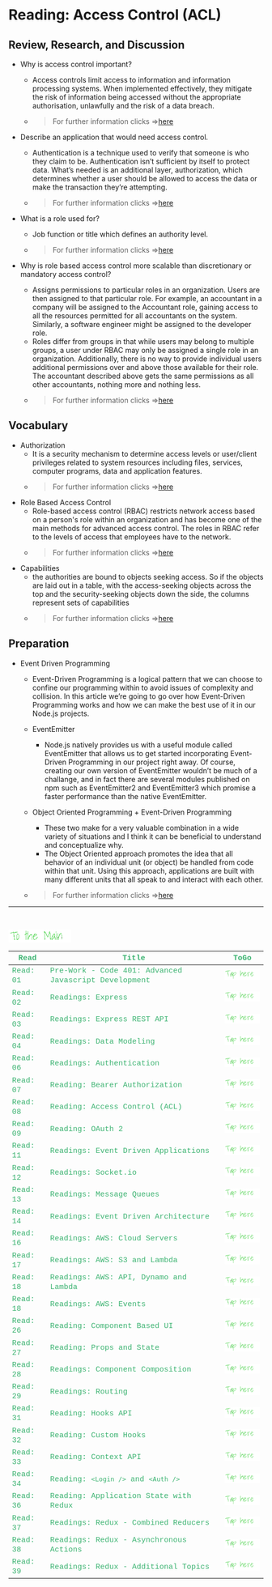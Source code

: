 # Reading: Access Control (ACL)

## Review, Research, and Discussion

- Why is access control important?
  - Access controls limit access to information and information processing systems. When implemented effectively, they mitigate the risk of information being accessed without the appropriate authorisation, unlawfully and the risk of a data breach.
  - > For further information clicks =>[here](https://www.inform-consult.com/why-is-access-control-important/#:~:text=Access%20controls%20limit%20access%20to,risk%20of%20a%20data%20breach.)

- Describe an application that would need access control.
  - Authentication is a technique used to verify that someone is who they claim to be. Authentication isn’t sufficient by itself to protect data. What’s needed is an additional layer, authorization, which determines whether a user should be allowed to access the data or make the transaction they’re attempting.
  - > For further information clicks =>[here](https://www.csoonline.com/article/3251714/what-is-access-control-a-key-component-of-data-security.html)

- What is a role used for?
  - Job function or title which defines an authority level.
  - > For further information clicks =>[here](https://en.wikipedia.org/wiki/Role-based_access_control)

- Why is role based access control more scalable than discretionary or mandatory access control?
  - Assigns permissions to particular roles in an organization. Users are then assigned to that particular role. For example, an accountant in a company will be assigned to the Accountant role, gaining access to all the resources permitted for all accountants on the system. Similarly, a software engineer might be assigned to the developer role.
  - Roles differ from groups in that while users may belong to multiple groups, a user under RBAC may only be assigned a single role in an organization. Additionally, there is no way to provide individual users additional permissions over and above those available for their role. The accountant described above gets the same permissions as all other accountants, nothing more and nothing less.
  - > For further information clicks =>[here](https://www.techotopia.com/index.php/Mandatory,_Discretionary,_Role_and_Rule_Based_Access_Control)


## Vocabulary

- Authorization
  - It is a security mechanism to determine access levels or user/client privileges related to system resources including files, services, computer programs, data and application features.
  - > For further information clicks =>[here](https://economictimes.indiatimes.com/definition/authorization)  
- Role Based Access Control
  -  Role-based access control (RBAC) restricts network access based on a person's role within an organization and has become one of the main methods for advanced access control. The roles in RBAC refer to the levels of access that employees have to the network.
  - > For further information clicks =>[here](https://digitalguardian.com/blog/what-role-based-access-control-rbac-examples-benefits-and-more)
- Capabilities  
  - the authorities are bound to objects seeking access. So if the objects are laid out in a table, with the access-seeking objects across the top and the security-seeking objects down the side, the columns represent sets of capabilities
  - > For further information clicks =>[here](http://www.skyhunter.com/marcs/capabilityIntro/capacl.html#:~:text=Capabilities%2FACLs&text=Capabilities%20and%20access%20control%20lists,bound%20to%20objects%20seeking%20access.)


## Preparation

- Event Driven Programming
  - Event-Driven Programming is a logical pattern that we can choose to confine our programming within to avoid issues of complexity and collision. In this article we’re going to go over how Event-Driven Programming works and how we can make the best use of it in our Node.js projects.
  - EventEmitter
    - Node.js natively provides us with a useful module called EventEmitter that allows us to get started incorporating Event-Driven Programming in our project right away. Of course, creating our own version of EventEmitter wouldn’t be much of a challange, and in fact there are several modules published on npm such as EventEmitter2 and EventEmitter3 which promise a faster performance than the native EventEmitter.
  - Object Oriented Programming + Event-Driven Programming
    - These two make for a very valuable combination in a wide variety of situations and I think it can be beneficial to understand and conceptualize why.
    - The Object Oriented approach promotes the idea that all behavior of an individual unit (or object) be handled from code within that unit. Using this approach, applications are built with many different units that all speak to and interact with each other.

  - > For further information clicks =>[here](https://www.digitalocean.com/community/tutorials/nodejs-event-driven-programming)


---

<br>

[<img src="assets/main.gif">](README)
<br>

| <span style="font-family:Courier New; font-size:15px;color:rgb(60, 179, 113)"> **Read** </span> | <span style="font-family:Courier New; font-size:15px;color:rgb(60, 179, 113)"> **Title** </span>                                          | <span style="font-family:Courier New; font-size:15px;color:rgb(60, 179, 113)"> **ToGo** </span> |
| ----------------------------------------------------------------------------------------------- | ----------------------------------------------------------------------------------------------------------------------------------------- | ----------------------------------------------------------------------------------------------- |
| <span style="font-family:Courier New; font-size:15px;color:rgb(60, 179, 113)"> Read: 01 </span> | <span style="font-family:Courier New; font-size:15px;color:rgb(60, 179, 113)">Pre-Work - Code 401: Advanced Javascript Development</span> | [<img src="assets/taphere.gif">](class-01)                                                      |
| <span style="font-family:Courier New; font-size:15px;color:rgb(60, 179, 113)"> Read: 02 </span> | <span style="font-family:Courier New; font-size:15px;color:rgb(60, 179, 113)">Readings: Express</span>                                    | [<img src="assets/taphere.gif">](class-02)                                                      |
| <span style="font-family:Courier New; font-size:15px;color:rgb(60, 179, 113)"> Read: 03 </span> | <span style="font-family:Courier New; font-size:15px;color:rgb(60, 179, 113)">Readings: Express REST API</span>                           | [<img src="assets/taphere.gif">](class-03)                                                      |
| <span style="font-family:Courier New; font-size:15px;color:rgb(60, 179, 113)"> Read: 04 </span> | <span style="font-family:Courier New; font-size:15px;color:rgb(60, 179, 113)">Readings: Data Modeling</span>                              | [<img src="assets/taphere.gif">](class-04)                                                      |
| <span style="font-family:Courier New; font-size:15px;color:rgb(60, 179, 113)"> Read: 06 </span> | <span style="font-family:Courier New; font-size:15px;color:rgb(60, 179, 113)">Readings: Authentication</span>                             | [<img src="assets/taphere.gif">](class-06)                                                      |
| <span style="font-family:Courier New; font-size:15px;color:rgb(60, 179, 113)"> Read: 07 </span> | <span style="font-family:Courier New; font-size:15px;color:rgb(60, 179, 113)">Reading: Bearer Authorization</span>                        | [<img src="assets/taphere.gif">](class-07)                                                      |
| <span style="font-family:Courier New; font-size:15px;color:rgb(60, 179, 113)"> Read: 08 </span> | <span style="font-family:Courier New; font-size:15px;color:rgb(60, 179, 113)">Reading: Access Control (ACL)</span>                        | [<img src="assets/taphere.gif">](class-08)                                                      |
| <span style="font-family:Courier New; font-size:15px;color:rgb(60, 179, 113)"> Read: 09 </span> | <span style="font-family:Courier New; font-size:15px;color:rgb(60, 179, 113)">Reading: OAuth 2</span>                                     | [<img src="assets/taphere.gif">](class-09)                                                      |
| <span style="font-family:Courier New; font-size:15px;color:rgb(60, 179, 113)"> Read: 11 </span> | <span style="font-family:Courier New; font-size:15px;color:rgb(60, 179, 113)">Readings: Event Driven Applications</span>                  | [<img src="assets/taphere.gif">](class-11)                                                      |
| <span style="font-family:Courier New; font-size:15px;color:rgb(60, 179, 113)"> Read: 12 </span> | <span style="font-family:Courier New; font-size:15px;color:rgb(60, 179, 113)">Readings: Socket.io</span>                                  | [<img src="assets/taphere.gif">](class-12)                                                      |
| <span style="font-family:Courier New; font-size:15px;color:rgb(60, 179, 113)"> Read: 13 </span> | <span style="font-family:Courier New; font-size:15px;color:rgb(60, 179, 113)">Readings: Message Queues</span>                             | [<img src="assets/taphere.gif">](class-13)                                                      |
| <span style="font-family:Courier New; font-size:15px;color:rgb(60, 179, 113)"> Read: 14 </span> | <span style="font-family:Courier New; font-size:15px;color:rgb(60, 179, 113)">Readings: Event Driven Architecture</span>                  | [<img src="assets/taphere.gif">](class-14)                                                      |
| <span style="font-family:Courier New; font-size:15px;color:rgb(60, 179, 113)"> Read: 16 </span> | <span style="font-family:Courier New; font-size:15px;color:rgb(60, 179, 113)">Readings: AWS: Cloud Servers</span>                         | [<img src="assets/taphere.gif">](class-16)                                                      |
| <span style="font-family:Courier New; font-size:15px;color:rgb(60, 179, 113)"> Read: 17 </span> | <span style="font-family:Courier New; font-size:15px;color:rgb(60, 179, 113)">Readings: AWS: S3 and Lambda</span>                         | [<img src="assets/taphere.gif">](class-17)                                                      |
| <span style="font-family:Courier New; font-size:15px;color:rgb(60, 179, 113)"> Read: 18 </span> | <span style="font-family:Courier New; font-size:15px;color:rgb(60, 179, 113)">Readings: AWS: API, Dynamo and Lambda</span>                | [<img src="assets/taphere.gif">](class-18)                                                      |
| <span style="font-family:Courier New; font-size:15px;color:rgb(60, 179, 113)"> Read: 18 </span> | <span style="font-family:Courier New; font-size:15px;color:rgb(60, 179, 113)">Readings: AWS: Events</span>                                | [<img src="assets/taphere.gif">](class-19)                                                      |
| <span style="font-family:Courier New; font-size:15px;color:rgb(60, 179, 113)"> Read: 26 </span> | <span style="font-family:Courier New; font-size:15px;color:rgb(60, 179, 113)">Reading: Component Based UI</span>                          | [<img src="assets/taphere.gif">](class-26)                                                      |
| <span style="font-family:Courier New; font-size:15px;color:rgb(60, 179, 113)"> Read: 27 </span> | <span style="font-family:Courier New; font-size:15px;color:rgb(60, 179, 113)">Reading: Props and State</span>                             | [<img src="assets/taphere.gif">](class-27)                                                      |
| <span style="font-family:Courier New; font-size:15px;color:rgb(60, 179, 113)"> Read: 28 </span> | <span style="font-family:Courier New; font-size:15px;color:rgb(60, 179, 113)">Readings: Component Composition</span>                      | [<img src="assets/taphere.gif">](class-28)                                                      |
| <span style="font-family:Courier New; font-size:15px;color:rgb(60, 179, 113)"> Read: 29 </span> | <span style="font-family:Courier New; font-size:15px;color:rgb(60, 179, 113)">Readings: Routing</span>                                    | [<img src="assets/taphere.gif">](class-29)                                                      |
| <span style="font-family:Courier New; font-size:15px;color:rgb(60, 179, 113)"> Read: 31 </span> | <span style="font-family:Courier New; font-size:15px;color:rgb(60, 179, 113)">Reading: Hooks API</span>                                   | [<img src="assets/taphere.gif">](class-31)                                                      |
| <span style="font-family:Courier New; font-size:15px;color:rgb(60, 179, 113)"> Read: 32 </span> | <span style="font-family:Courier New; font-size:15px;color:rgb(60, 179, 113)">Reading: Custom Hooks</span>                                | [<img src="assets/taphere.gif">](class-32)                                                      |
| <span style="font-family:Courier New; font-size:15px;color:rgb(60, 179, 113)"> Read: 33 </span> | <span style="font-family:Courier New; font-size:15px;color:rgb(60, 179, 113)">Reading: Context API</span>                                 | [<img src="assets/taphere.gif">](class-33)                                                      |
| <span style="font-family:Courier New; font-size:15px;color:rgb(60, 179, 113)"> Read: 34 </span> | <span style="font-family:Courier New; font-size:15px;color:rgb(60, 179, 113)">Reading: `<Login />` and `<Auth />`</span>                  | [<img src="assets/taphere.gif">](class-34)                                                      |
| <span style="font-family:Courier New; font-size:15px;color:rgb(60, 179, 113)"> Read: 36 </span>      | <span style="font-family:Courier New; font-size:15px;color:rgb(60, 179, 113)">Reading: Application State with Redux</span>       |[<img src="assets/taphere.gif">](class-36)|
| <span style="font-family:Courier New; font-size:15px;color:rgb(60, 179, 113)"> Read: 37 </span>      | <span style="font-family:Courier New; font-size:15px;color:rgb(60, 179, 113)">Readings: Redux - Combined Reducers</span>       |[<img src="assets/taphere.gif">](class-37)|
| <span style="font-family:Courier New; font-size:15px;color:rgb(60, 179, 113)"> Read: 38 </span>      | <span style="font-family:Courier New; font-size:15px;color:rgb(60, 179, 113)">Readings: Redux - Asynchronous Actions</span>       |[<img src="assets/taphere.gif">](class-38)|
| <span style="font-family:Courier New; font-size:15px;color:rgb(60, 179, 113)"> Read: 39 </span>      | <span style="font-family:Courier New; font-size:15px;color:rgb(60, 179, 113)">Readings: Redux - Additional Topics</span>       |[<img src="assets/taphere.gif">](class-39)|
